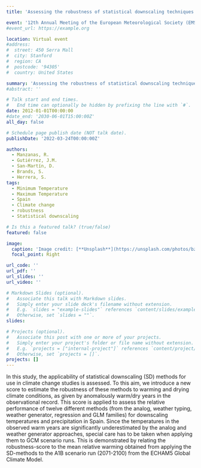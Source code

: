 ```yaml
---
title: 'Assessing the robustness of statistical downscaling techniques for their application under climate change conditions'

event: '12th Annual Meeting of the European Meteorological Society (EMS) and the 9th European Conference on Applied Climatology (ECAC)'
#event_url: https://example.org

location: Virtual event
#address:
#  street: 450 Serra Mall
#  city: Stanford
#  region: CA
#  postcode: '94305'
#  country: United States

summary: 'Assessing the robustness of statistical downscaling techniques for their application under climate change conditions'
#abstract: ''

# Talk start and end times.
#   End time can optionally be hidden by prefixing the line with `#`.
date: 2012-01-01T00:00:00
#date_end: '2030-06-01T15:00:00Z'
all_day: false

# Schedule page publish date (NOT talk date).
publishDate: '2022-03-24T00:00:00Z'

authors: 
  - Manzanas, R.
  - Gutiérrez, J.M.
  - San-Martín, D.
  - Brands, S.
  - Herrera, S.
tags: 
  - Minimum Temperature
  - Maximum Temperature
  - Spain
  - Climate change
  - robustness
  - Statistical downscaling

# Is this a featured talk? (true/false)
featured: false

image:
  caption: 'Image credit: [**Unsplash**](https://unsplash.com/photos/bzdhc5b3Bxs)'
  focal_point: Right

url_code: ''
url_pdf: ''
url_slides: ''
url_video: ''

# Markdown Slides (optional).
#   Associate this talk with Markdown slides.
#   Simply enter your slide deck's filename without extension.
#   E.g. `slides = "example-slides"` references `content/slides/example-slides.md`.
#   Otherwise, set `slides = ""`.
slides:

# Projects (optional).
#   Associate this post with one or more of your projects.
#   Simply enter your project's folder or file name without extension.
#   E.g. `projects = ["internal-project"]` references `content/project/deep-learning/index.md`.
#   Otherwise, set `projects = []`.
projects: []
---
```


<p>In this study, the applicability of statistical downscaling (SD) methods for use in climate change studies is assessed. To this aim, we introduce a new score to estimate the robustness of these methods to warming and drying climate conditions, as given by anomalously warm/dry years in the observational record. This score is applied to assess the relative performance of twelve different methods (from the analog, weather typing, weather generator, regression and GLM families) for downscaling temperatures and precipitation in Spain. Since the temperatures in the observed warm years are significantly underestimated by the analog and weather generator approaches, special care has to be taken when applying them to GCM scenario runs. This is demonstrated by relating the robustness-score to the mean relative warming obtained from applying the SD-methods to the A1B scenario run (2071-2100) from the ECHAM5 Global Climate Model.</p>
